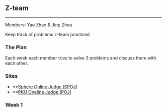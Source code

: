 ## Z-team
***

Members: Yao Zhao & Jing Zhou

Keep track of problems z-team practiced

### The Plan
Each week each member tries to solve 3 problems and discuss them with each other.


### Sites
* **[Sphere Online Judge (SPOJ)](www.spoj.com)
* **[PKU Oneline Judge (POJ)](poj.org)


### Week 1
